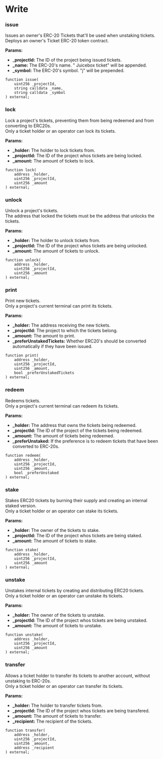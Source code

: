 # Write

### issue

Issues an owner's ERC-20 Tickets that'll be used when unstaking tickets.\
Deploys an owner's Ticket ERC-20 token contract.

**Params:**

* _**projectId:** The ID of the project being issued tickets.
* **_name:** The ERC-20's name. " Juicebox ticket" will be appended.
* **_symbol:** The ERC-20's symbol. "j" will be prepended.

```
function issue(
    uint256 _projectId,
    string calldata _name,
    string calldata _symbol
) external;
```

### lock

Lock a project's tickets, preventing them from being redeemed and from converting to ERC20s.\
Only a ticket holder or an operator can lock its tickets.

**Params:**

* **_holder:** The holder to lock tickets from.
* **_projectId:** The ID of the project whos tickets are being locked.
* **_amount:** The amount of tickets to lock.

```
function lock(
    address _holder,
    uint256 _projectId,
    uint256 _amount
) external;
```

### unlock

Unlock a project's tickets.\
The address that locked the tickets must be the address that unlocks the tickets.

**Params:**

* **_holder:** The holder to unlock tickets from.
* **_projectId:** The ID of the project whos tickets are being unlocked.
* **_amount:** The amount of tickets to unlock.

```
function unlock(
    address _holder,
    uint256 _projectId,
    uint256 _amount
) external;
```

### print

Print new tickets.\
Only a project's current terminal can print its tickets.

**Params:**

* **_holder:** The address receiving the new tickets.
* **_projectId:** The project to which the tickets belong.
* **_amount:** The amount to print.
* **_preferUnstakedTickets:** Whether ERC20's should be converted automatically if they have been issued.

```
function print(
    address _holder,
    uint256 _projectId,
    uint256 _amount,
    bool _preferUnstakedTickets
) external;
```

### redeem

Redeems tickets.\
Only a project's current terminal can redeem its tickets.

**Params:**

* **_holder:** The address that owns the tickets being redeemed.
* **_projectId:** The ID of the project of the tickets being redeemed.
* **_amount:** The amount of tickets being redeemed.
* **_preferUnstaked:** If the preference is to redeem tickets that have been converted to ERC-20s.

```
function redeem(
    address _holder,
    uint256 _projectId,
    uint256 _amount,
    bool _preferUnstaked
) external;
```

### stake

Stakes ERC20 tickets by burning their supply and creating an internal staked version.\
Only a ticket holder or an operator can stake its tickets.

**Params:**

* **_holder:** The owner of the tickets to stake.
* **_projectId:** The ID of the project whos tickets are being staked.
* **_amount:** The amount of tickets to stake.

```
function stake(
    address _holder,
    uint256 _projectId,
    uint256 _amount
) external;
```

### unstake

Unstakes internal tickets by creating and distributing ERC20 tickets.\
Only a ticket holder or an operator can unstake its tickets.

**Params:**

* **_holder:** The owner of the tickets to unstake.
* **_projectId:** The ID of the project whos tickets are being unstaked.
* **_amount:** The amount of tickets to unstake.

```
function unstake(
    address _holder,
    uint256 _projectId,
    uint256 _amount
) external;
```

### transfer

Allows a ticket holder to transfer its tickets to another account, without unstaking to ERC-20s.\
Only a ticket holder or an operator can transfer its tickets.

**Params:**

* **_holder:** The holder to transfer tickets from.
* **_projectId:** The ID of the project whos tickets are being transfered.
* **_amount:** The amount of tickets to transfer.
* **_recipient:** The recipient of the tickets.

```
function transfer(
    address _holder,
    uint256 _projectId,
    uint256 _amount,
    address _recipient
) external;
```
